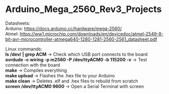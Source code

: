 # Arduino_Mega_2560_Rev3_Projects

Datasheets:   
Arduino: https://docs.arduino.cc/hardware/mega-2560/   
Atmel: https://ww1.microchip.com/downloads/en/devicedoc/atmel-2549-8-bit-avr-microcontroller-atmega640-1280-1281-2560-2561_datasheet.pdf   

Linux commands:   
**ls /dev/ | grep ACM** → Check which USB port connects to the board  
**avrdude -c wiring -p m2560 -P /dev/ttyACM0 -b 115200 -v** → Test connection with the board   
**make** → Compiles everything   
**make upload** → Flashes the .hex file to your Arduino   
**make clean** → Deletes .elf and .hex files to rebuild from scratch      
**screen /dev/ttyACM0 9600** → Open a Serial Terminal with screen
